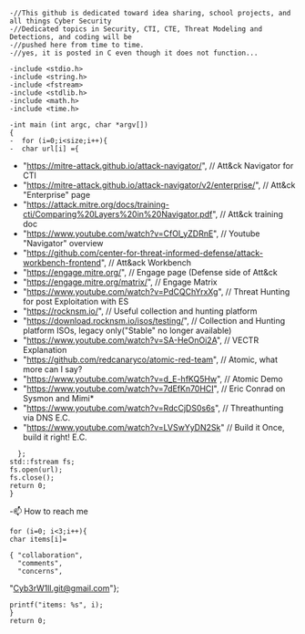```
-//This github is dedicated toward idea sharing, school projects, and all things Cyber Security
-//Dedicated topics in Security, CTI, CTE, Threat Modeling and Detections, and coding will be
-//pushed here from time to time.
-//yes, it is posted in C even though it does not function...

-include <stdio.h>
-include <string.h>
-include <fstream>
-include <stdlib.h>
-include <math.h>
-include <time.h>

-int main (int argc, char *argv[])
{
-  for (i=0;i<size;i++){  
-  char url[i] ={
```
-  "https://mitre-attack.github.io/attack-navigator/",                                    // Att&ck Navigator for CTI
-  "https://mitre-attack.github.io/attack-navigator/v2/enterprise/",                      // Att&ck "Enterprise" page
-  "https://attack.mitre.org/docs/training-cti/Comparing%20Layers%20in%20Navigator.pdf",  // Att&ck training doc
-  "https://www.youtube.com/watch?v=CfOl_yZDRnE",                                         // Youtube "Navigator" overview
-  "https://github.com/center-for-threat-informed-defense/attack-workbench-frontend",     // Att&ack Workbench
-  "https://engage.mitre.org/",                                                           // Engage page (Defense side of Att&ck
-  "https://engage.mitre.org/matrix/",                                                    // Engage Matrix
-  "https://www.youtube.com/watch?v=PdCQChYrxXg",                                         // Threat Hunting for post Exploitation with ES
-  "https://rocknsm.io/",                                                                 // Useful collection and hunting platform
-  "https://download.rocknsm.io/isos/testing/",                                           // Collection and Hunting platform ISOs, legacy only("Stable" no longer available)
-  "https://www.youtube.com/watch?v=SA-HeOnOi2A",                                         // VECTR Explanation
-  "https://github.com/redcanaryco/atomic-red-team",                                      // Atomic, what more can I say?
-  "https://www.youtube.com/watch?v=d_E-hfKQ5Hw",                                         // Atomic Demo
-  "https://www.youtube.com/watch?v=7dEfKn70HCI",                                         // Eric Conrad on Sysmon and Mimi*
-  "https://www.youtube.com/watch?v=RdcCjDS0s6s",                                         // Threathunting via DNS E.C.
-  "https://www.youtube.com/watch?v=LVSwYyDN2Sk"                                          // Build it Once, build it right! E.C.
```
  };
std::fstream fs;
fs.open(url);
fs.close();
return 0;
}
```

-📫 How to reach me                        
```
for (i=0; i<3;i++){
char items[i]=
  
{ "collaboration",
  "comments",
  "concerns",
 ```
  "Cyb3rW1ll.git@gmail.com"};
 ```
printf("items: %s", i);
}
return 0;
```
